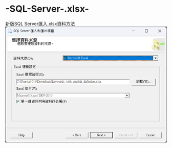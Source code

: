 # -SQL-Server-.xlsx-
新版SQL Server匯入.xlsx資料方法  
![image](https://github.com/Youchenjiang/-SQL-Server-.xlsx-/blob/main/Image/1.png)
